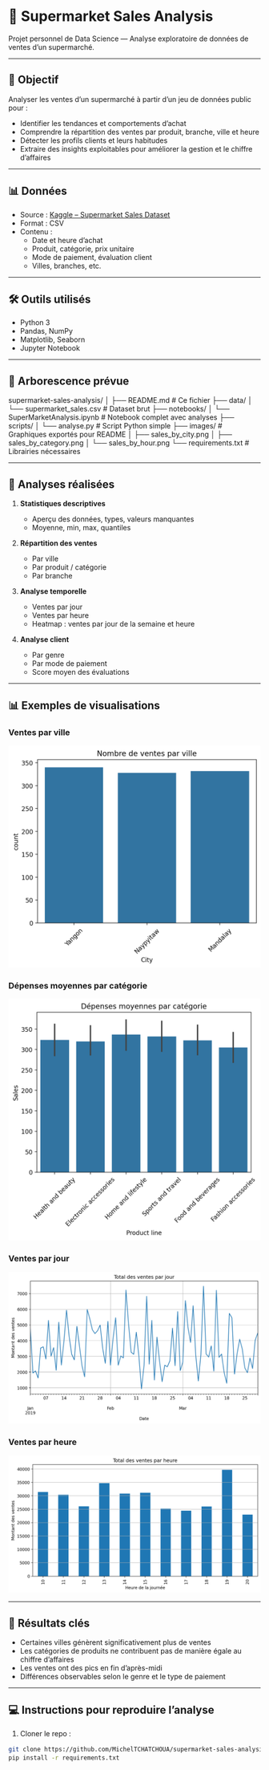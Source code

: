 # 🛒 Supermarket Sales Analysis

Projet personnel de Data Science — Analyse exploratoire de données de ventes d’un supermarché.

---

## 🎯 Objectif

Analyser les ventes d’un supermarché à partir d’un jeu de données public pour :  
- Identifier les tendances et comportements d’achat  
- Comprendre la répartition des ventes par produit, branche, ville et heure  
- Détecter les profils clients et leurs habitudes  
- Extraire des insights exploitables pour améliorer la gestion et le chiffre d’affaires
  
---

## 📊 Données

- Source : [Kaggle – Supermarket Sales Dataset](https://www.kaggle.com/datasets/aungpyaeap/supermarket-sales)
- Format : CSV
- Contenu : 
  - Date et heure d’achat
  - Produit, catégorie, prix unitaire
  - Mode de paiement, évaluation client
  - Villes, branches, etc.

---

## 🛠️ Outils utilisés

- Python 3
- Pandas, NumPy
- Matplotlib, Seaborn
- Jupyter Notebook

---

## 📂 Arborescence prévue 

supermarket-sales-analysis/
│
├── README.md # Ce fichier
├── data/
│ └── supermarket_sales.csv # Dataset brut
├── notebooks/
│ └── SuperMarketAnalysis.ipynb # Notebook complet avec analyses
├── scripts/
│ └── analyse.py # Script Python simple
├── images/ # Graphiques exportés pour README
│ ├── sales_by_city.png
│ ├── sales_by_category.png
│ └── sales_by_hour.png
└── requirements.txt # Librairies nécessaires



---

## 🔎 Analyses réalisées
1. **Statistiques descriptives**  
   - Aperçu des données, types, valeurs manquantes  
   - Moyenne, min, max, quantiles  

2. **Répartition des ventes**  
   - Par ville  
   - Par produit / catégorie  
   - Par branche  

3. **Analyse temporelle**  
   - Ventes par jour  
   - Ventes par heure  
   - Heatmap : ventes par jour de la semaine et heure  

4. **Analyse client**  
   - Par genre  
   - Par mode de paiement  
   - Score moyen des évaluations  

---

## 📊 Exemples de visualisations

### Ventes par ville
![Ventes par ville](images/sales_by_city.png)

### Dépenses moyennes par catégorie
![Catégories](images/sales_by_category.png)

### Ventes par jour
![Ventes par jour](images/sales_by_day.png)

### Ventes par heure
![Ventes par heure](images/sales_by_hour.png)

---

## 🚀 Résultats clés
- Certaines villes génèrent significativement plus de ventes  
- Les catégories de produits ne contribuent pas de manière égale au chiffre d’affaires  
- Les ventes ont des pics en fin d’après-midi  
- Différences observables selon le genre et le type de paiement  

---

## 💻 Instructions pour reproduire l’analyse
1. Cloner le repo :  
```bash
git clone https://github.com/MichelTCHATCHOUA/supermarket-sales-analysis.git
pip install -r requirements.txt
